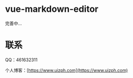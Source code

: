 # vue-markdown-editor

完善中...

# 联系

QQ：461632311

个人博客：[https://www.uizph.com](https://www.uizph.com)

